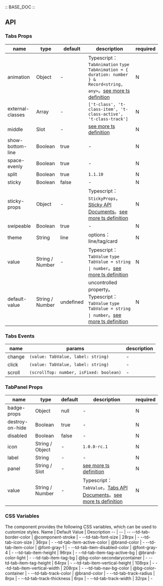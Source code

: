 :: BASE_DOC ::

## API

### Tabs Props

 name             | type            | default   | description                                                                                                                                                                                       | required 
------------------|-----------------|-----------|---------------------------------------------------------------------------------------------------------------------------------------------------------------------------------------------------|----------
 animation        | Object          | -         | Typescript：`TabAnimation` `type TabAnimation = { duration: number } & Record<string, any>`。[see more ts definition](https://github.com/Tencent/tdesign-miniprogram/tree/develop/src/tabs/type.ts) | N        
 external-classes | Array           | -         | `['t-class', 't-class-item', 't-class-active', 't-class-track']`                                                                                                                                  | N        
 middle           | Slot            | -         | [see more ts definition](https://github.com/Tencent/tdesign-miniprogram/blob/develop/src/common/common.ts)                                                                                        | N        
 show-bottom-line | Boolean         | true      | \-                                                                                                                                                                                                | N        
 space-evenly     | Boolean         | true      | \-                                                                                                                                                                                                | N        
 split            | Boolean         | true      | `1.1.10`                                                                                                                                                                                          | N        
 sticky           | Boolean         | false     | \-                                                                                                                                                                                                | N        
 sticky-props     | Object          | -         | Typescript：`StickyProps`，[Sticky API Documents](./sticky?tab=api)。[see more ts definition](https://github.com/Tencent/tdesign-miniprogram/tree/develop/src/tabs/type.ts)                          | N        
 swipeable        | Boolean         | true      | \-                                                                                                                                                                                                | N        
 theme            | String          | line      | options：line/tag/card                                                                                                                                                                             | N        
 value            | String / Number | -         | Typescript：`TabValue` `type TabValue = string \| number`。[see more ts definition](https://github.com/Tencent/tdesign-miniprogram/tree/develop/src/tabs/type.ts)                                   | N        
 default-value    | String / Number | undefined | uncontrolled property。Typescript：`TabValue` `type TabValue = string \| number`。[see more ts definition](https://github.com/Tencent/tdesign-miniprogram/tree/develop/src/tabs/type.ts)             | N        

### Tabs Events

 name   | params                                  | description 
--------|-----------------------------------------|-------------
 change | `(value: TabValue, label: string)`      | \-          
 click  | `(value: TabValue, label: string)`      | \-          
 scroll | `(scrollTop: number, isFixed: boolean)` | \-          

### TabPanel Props

 name            | type            | default | description                                                                                                                                                            | required 
-----------------|-----------------|---------|------------------------------------------------------------------------------------------------------------------------------------------------------------------------|----------
 badge-props     | Object          | null    | \-                                                                                                                                                                     | N        
 destroy-on-hide | Boolean         | true    | \-                                                                                                                                                                     | N        
 disabled        | Boolean         | false   | \-                                                                                                                                                                     | N        
 icon            | String / Object | -       | `1.0.0-rc.1`                                                                                                                                                           | N        
 label           | String          | -       | \-                                                                                                                                                                     | N        
 panel           | String / Slot   | -       | [see more ts definition](https://github.com/Tencent/tdesign-miniprogram/blob/develop/src/common/common.ts)                                                             | N        
 value           | String / Number | -       | Typescript：`TabValue`，[Tabs API Documents](./tabs?tab=api)。[see more ts definition](https://github.com/Tencent/tdesign-miniprogram/tree/develop/src/tab-panel/type.ts) | N        

### CSS Variables

The component provides the following CSS variables, which can be used to customize styles.
Name | Default Value | Description
-- | -- | --
--td-tab-border-color | @component-stroke | -
--td-tab-font-size | 28rpx | -
--td-tab-icon-size | 36rpx | -
--td-tab-item-active-color | @brand-color | -
--td-tab-item-color | @font-gray-1 | -
--td-tab-item-disabled-color | @font-gray-4 | -
--td-tab-item-height | 96rpx | -
--td-tab-item-tag-active-bg | @brand-color-light | -
--td-tab-item-tag-bg | @bg-color-secondarycontainer | -
--td-tab-item-tag-height | 64rpx | -
--td-tab-item-vertical-height | 108rpx | -
--td-tab-item-vertical-width | 208rpx | -
--td-tab-nav-bg-color | @bg-color-container | -
--td-tab-track-color | @brand-color | -
--td-tab-track-radius | 8rpx | -
--td-tab-track-thickness | 6rpx | -
--td-tab-track-width | 32rpx | - 
